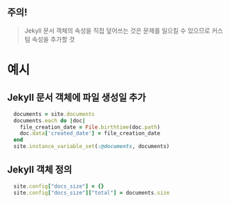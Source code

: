 ---
---
## 주의!
> Jekyll 문서 객체의 속성을 직접 덮어쓰는 것은 문제를 일으킬 수 있으므로 커스텀 속성을 추가할 것

# 예시
## Jekyll 문서 객체에 파일 생성일 추가
```ruby
  documents = site.documents
  documents.each do |doc|
    file_creation_date = File.birthtime(doc.path)
    doc.data['created_date'] = file_creation_date
  end
  site.instance_variable_set(:@documents, documents)
```
## Jekyll 객체 정의
```ruby
  site.config["docs_size"] = {}
  site.config["docs_size"]["total"] = documents.size
```